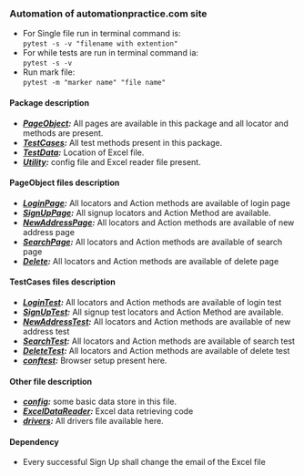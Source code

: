 ### Automation of automationpractice.com site
+ For Single file run in terminal command is:</br>
 ``pytest -s -v "filename with extention"``
+ For while tests are run in terminal command ia: </br>
``pytest -s -v``
+ Run mark file:</br>
``pytest -m "marker name" "file name"``


#### Package description
- ***[PageObject](https://github.com/Rajib8016/Python-Framework/tree/master/PageObject):*** All pages are available in this package and all locator and methods are present.
- ***[TestCases](https://github.com/Rajib8016/Python-Framework/tree/master/TestCases):*** All test methods present in this package.
- ***[TestData](https://github.com/Rajib8016/Python-Framework/tree/master/TestData):*** Location of Excel file.
- ***[Utility](https://github.com/Rajib8016/Python-Framework/tree/master/utility):***  config file and Excel reader file present.

#### PageObject files description
+ ***[LoginPage](https://github.com/Rajib8016/Python-Framework/blob/master/PageObject/LoginPage.py):*** All locators and Action methods are available of login page
+ ***[SignUpPage](https://github.com/Rajib8016/Python-Framework/blob/master/PageObject/SignUpPage.py):*** All signup locators and Action Method are available.
+ ***[NewAddressPage](https://github.com/Rajib8016/Python-Framework/blob/master/PageObject/NewAddressPage.py):*** All locators and Action methods are available of new address page 
+ ***[SearchPage](https://github.com/Rajib8016/Python-Framework/blob/master/PageObject/SearchPage.py):*** All locators and Action methods are available of search page
+ ***[Delete](https://github.com/Rajib8016/Python-Framework/blob/master/PageObject/DeletePage.py):*** All locators and Action methods are available of delete page

#### TestCases files description
+ ***[LoginTest](https://github.com/Rajib8016/Python-Framework/blob/master/TestCases/test_LoginTest.py):*** All locators and Action methods are available of login test
+ ***[SignUpTest](https://github.com/Rajib8016/Python-Framework/blob/master/TestCases/test_SignupTest.py):*** All signup test locators and Action Method are available.
+ ***[NewAddressTest](https://github.com/Rajib8016/Python-Framework/blob/master/TestCases/test_NewAddressTest.py):*** All locators and Action methods are available of new address test 
+ ***[SearchTest](https://github.com/Rajib8016/Python-Framework/blob/master/TestCases/test_SearchTest.py):*** All locators and Action methods are available of search test
+ ***[DeleteTest](https://github.com/Rajib8016/Python-Framework/blob/master/TestCases/test_DeleteTest.py):*** All locators and Action methods are available of delete test
+ ***[conftest](https://github.com/Rajib8016/Python-Framework/blob/master/TestCases/conftest.py):*** Browser setup present here.

#### Other file description
+ ***[config](https://github.com/Rajib8016/Python-Framework/blob/master/utility/config.py):*** some basic data store in this file.
+ ***[ExcelDataReader](https://github.com/Rajib8016/Python-Framework/blob/master/utility/ExcelDataReader.py):*** Excel data retrieving code 
+ ***[drivers](https://github.com/Rajib8016/Python-Framework/tree/master/drivers):*** All drivers file available here.

#### Dependency
+ Every successful Sign Up shall change the email of the Excel file
